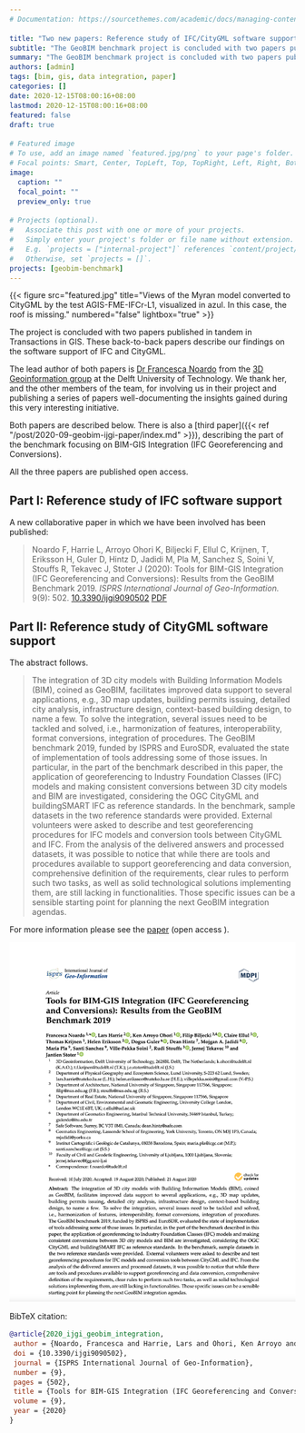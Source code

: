 ```yaml
---
# Documentation: https://sourcethemes.com/academic/docs/managing-content/

title: "Two new papers: Reference study of IFC/CityGML software support"
subtitle: "The GeoBIM benchmark project is concluded with two papers published back-to-back in Transactions in GIS"
summary: "The GeoBIM benchmark project is concluded with two papers published back-to-back in Transactions in GIS"
authors: [admin]
tags: [bim, gis, data integration, paper]
categories: []
date: 2020-12-15T08:00:16+08:00
lastmod: 2020-12-15T08:00:16+08:00
featured: false
draft: true

# Featured image
# To use, add an image named `featured.jpg/png` to your page's folder.
# Focal points: Smart, Center, TopLeft, Top, TopRight, Left, Right, BottomLeft, Bottom, BottomRight.
image:
  caption: ""
  focal_point: ""
  preview_only: true

# Projects (optional).
#   Associate this post with one or more of your projects.
#   Simply enter your project's folder or file name without extension.
#   E.g. `projects = ["internal-project"]` references `content/project/deep-learning/index.md`.
#   Otherwise, set `projects = []`.
projects: [geobim-benchmark]
---
```


{{< figure src="featured.jpg" title="Views of the Myran model converted to CityGML by the test AGIS-FME-IFCr-L1, visualized in azul. In this case, the roof is missing." numbered="false" lightbox="true" >}}

The project is concluded with two papers published in tandem in Transactions in GIS.
These back-to-back papers describe our findings on the software support of IFC and CityGML.

The lead author of both papers is [Dr Francesca Noardo](http://www.noardo.eu) from the [3D Geoinformation group](https://3d.bk.tudelft.nl) at the Delft University of Technology.
We thank her, and the other members of the team, for involving us in their project and publishing a series of papers well-documenting the insights gained during this very interesting initiative.

Both papers are described below.
There is also a [third paper]({{< ref "/post/2020-09-geobim-ijgi-paper/index.md" >}}), describing the part of the benchmark focusing on BIM-GIS Integration (IFC Georeferencing and Conversions).

All the three papers are published open access.


## Part I: Reference study of IFC software support

A new collaborative paper in which we have been involved has been published:

> Noardo F, Harrie L, Arroyo Ohori K, Biljecki F, Ellul C, Krijnen, T, Eriksson H, Guler D, Hintz D, Jadidi M, Pla M, Sanchez S, Soini V, Stouffs R, Tekavec J, Stoter J (2020): Tools for BIM-GIS Integration (IFC Georeferencing and Conversions): Results from the GeoBIM Benchmark 2019. _ISPRS International Journal of Geo-Information._ 9(9): 502. [<i class="ai ai-doi-square ai"></i> 10.3390/ijgi9090502](https://doi.org/10.3390/ijgi9090502) [<i class="far fa-file-pdf"></i> PDF](/publication/2020-ijgi-geobim-integration/2020-ijgi-geobim-integration.pdf) <i class="ai ai-open-access-square ai"></i>
> 
> 

## Part II: Reference study of CityGML software support



The abstract follows.

> The integration of 3D city models with Building Information Models (BIM), coined as GeoBIM, facilitates improved data support to several applications, e.g., 3D map updates, building permits issuing, detailed city analysis, infrastructure design, context-based building design, to name a few. To solve the integration, several issues need to be tackled and solved, i.e., harmonization of features, interoperability, format conversions, integration of procedures. The GeoBIM benchmark 2019, funded by ISPRS and EuroSDR, evaluated the state of implementation of tools addressing some of those issues. In particular, in the part of the benchmark described in this paper, the application of georeferencing to Industry Foundation Classes (IFC) models and making consistent conversions between 3D city models and BIM are investigated, considering the OGC CityGML and buildingSMART IFC as reference standards. In the benchmark, sample datasets in the two reference standards were provided. External volunteers were asked to describe and test georeferencing procedures for IFC models and conversion tools between CityGML and IFC. From the analysis of the delivered answers and processed datasets, it was possible to notice that while there are tools and procedures available to support georeferencing and data conversion, comprehensive definition of the requirements, clear rules to perform such two tasks, as well as solid technological solutions implementing them, are still lacking in functionalities. Those specific issues can be a sensible starting point for planning the next GeoBIM integration agendas.


For more information please see the [paper](/publication/2020-ijgi-geobim-integration/) (open access <i class="ai ai-open-access-square ai"></i>).

[![](page-one.png)](/publication/2020-ijgi-geobim-integration/)

BibTeX citation:
```bibtex
@article{2020_ijgi_geobim_integration,
 author = {Noardo, Francesca and Harrie, Lars and Ohori, Ken Arroyo and Biljecki, Filip and Ellul, Claire and Krijnen, Thomas and Eriksson, Helen and Guler, Dogus and Hintz, Dean and Jadidi, Mojgan A and Pla, Maria and Sanchez, Santi and Soini, Ville-Pekka and Stouffs, Rudi and Tekavec, Jernej and Stoter, Jantien},
 doi = {10.3390/ijgi9090502},
 journal = {ISPRS International Journal of Geo-Information},
 number = {9},
 pages = {502},
 title = {Tools for BIM-GIS Integration (IFC Georeferencing and Conversions): Results from the GeoBIM Benchmark 2019},
 volume = {9},
 year = {2020}
}
```


